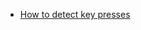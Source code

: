 
- [How to detect key presses](https://stackoverflow.com/questions/24072790/how-to-detect-key-presses)